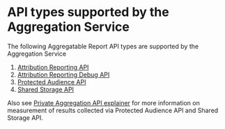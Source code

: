 # API types supported by the Aggregation Service

The following Aggregatable Report API types are supported by the Aggregation Service

1. [Attribution Reporting API](https://github.com/WICG/attribution-reporting-api/blob/main/AGGREGATE.md)
2. [Attribution Reporting Debug API](https://github.com/WICG/attribution-reporting-api/blob/main/aggregate_debug_reporting.md)
3. [Protected Audience API](https://github.com/WICG/turtledove/blob/main/FLEDGE.md)
4. [Shared Storage API](https://github.com/WICG/shared-storage)

Also see
[Private Aggregation API explainer](https://github.com/patcg-individual-drafts/private-aggregation-api)
for more information on measurement of results collected via Protected Audience API and Shared
Storage API.
